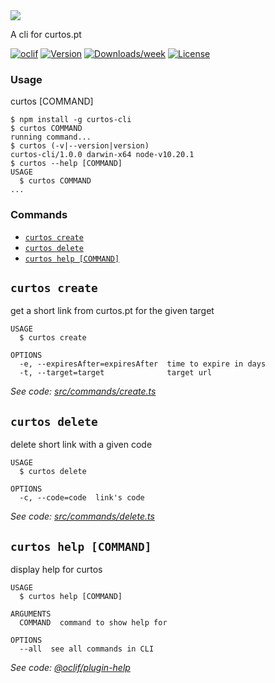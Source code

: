 <img src="https://curtos.pt/img/name.svg" />

A cli for curtos.pt

[![oclif](https://img.shields.io/badge/cli-oclif-brightgreen.svg)](https://oclif.io)
[![Version](https://img.shields.io/npm/v/curtos-cli.svg)](https://npmjs.org/package/curtos-cli)
[![Downloads/week](https://img.shields.io/npm/dw/curtos-cli.svg)](https://npmjs.org/package/curtos-cli)
[![License](https://img.shields.io/npm/l/curtos-cli.svg)](https://github.com/lmribeiro/curtos-cli/blob/master/package.json)

<!-- toc -->

<!-- tocstop -->
### Usage

curtos [COMMAND]
<!-- usage -->
```sh-session
$ npm install -g curtos-cli
$ curtos COMMAND
running command...
$ curtos (-v|--version|version)
curtos-cli/1.0.0 darwin-x64 node-v10.20.1
$ curtos --help [COMMAND]
USAGE
  $ curtos COMMAND
...
```
<!-- usagestop -->
### Commands

<!-- commands -->
* [`curtos create`](#curtos-create)
* [`curtos delete`](#curtos-delete)
* [`curtos help [COMMAND]`](#curtos-help-command)

## `curtos create`

get a short link from curtos.pt for the given target

```
USAGE
  $ curtos create

OPTIONS
  -e, --expiresAfter=expiresAfter  time to expire in days
  -t, --target=target              target url
```

_See code: [src/commands/create.ts](https://github.com/curtos-pt/cli/blob/v1.0.0/src/commands/create.ts)_

## `curtos delete`

delete short link with a given code

```
USAGE
  $ curtos delete

OPTIONS
  -c, --code=code  link's code
```

_See code: [src/commands/delete.ts](https://github.com/curtos-pt/cli/blob/v1.0.0/src/commands/delete.ts)_

## `curtos help [COMMAND]`

display help for curtos

```
USAGE
  $ curtos help [COMMAND]

ARGUMENTS
  COMMAND  command to show help for

OPTIONS
  --all  see all commands in CLI
```

_See code: [@oclif/plugin-help](https://github.com/oclif/plugin-help/blob/v2.2.3/src/commands/help.ts)_
<!-- commandsstop -->
